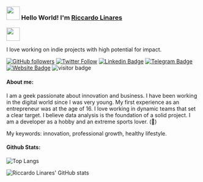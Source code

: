 ### <img src="https://github.com/riccardolinares/riccardolinares/blob/master/docs/img/hi.gif" width="35" /> Hello World! I'm [Riccardo Linares](https://www.github.com/riccardolinares)

<img src="https://github.com/riccardolinares/riccardolinares/blob/master/docs/img/working.png" width="35" />

I love working on indie projects with high potential for impact.

[![GitHub followers](https://img.shields.io/github/followers/riccardolinares?style=social)](https://www.github.com/riccardolinares)
[![Twitter Follow](https://img.shields.io/twitter/follow/riccardolinares?style=social)](https://www.twitter.com/riccardolinares)
[![Linkedin Badge](https://img.shields.io/badge/-riccardolinares-blue?style=flat-square&logo=Linkedin&logoColor=white&link=https://www.linkedin.com/in/riccardolinares/)](https://www.linkedin.com/in/riccardolinares/)
[![Telegram Badge](https://img.shields.io/badge/-riccardolinares-grey?style=flat-square&logo=Telegram&logoColor=white&link=https://t.me/riccardolinares)](https://t.me/riccardolinares)
[![Website Badge](https://img.shields.io/badge/-riccardolinares-darkgreen?style=flat-square&logo=Safari&logoColor=white&link=https://riccardolinares.me)](https://riccardolinares.me)
<img src="https://visitor-badge.laobi.icu/badge?page_id=riccardolinares" alt="visitor badge"/>

#### About me:

I am a geek passionate about innovation and business.
I have been working in the digital world since I was very young.
My first experience as an entrepreneur was at the age of 16.
I love working in dynamic teams that set a clear target.
I believe data analysis is the foundation of a solid project.
I am a developer as a hobby and an extreme sports lover. (🏓)

My keywords: innovation, professional growth, healthy lifestyle.

#### Github Stats:

![Top Langs](https://github-readme-stats.vercel.app/api/top-langs/?username=riccardolinares&layout=compact&theme=transparent&hide_progress=true)

![Riccardo Linares' GitHub stats](https://github-readme-stats-git-master-riccardolinares-projects.vercel.app/api?username=riccardolinares&show_icons=true&theme=transparent)
